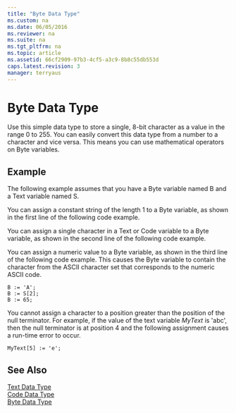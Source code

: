 ```yaml
---
title: "Byte Data Type"
ms.custom: na
ms.date: 06/05/2016
ms.reviewer: na
ms.suite: na
ms.tgt_pltfrm: na
ms.topic: article
ms.assetid: 66cf2909-97b3-4cf5-a3c9-8b8c55db553d
caps.latest.revision: 3
manager: terryaus
---
```

# Byte Data Type
Use this simple data type to store a single, 8\-bit character as a value in the range 0 to 255. You can easily convert this data type from a number to a character and vice versa. This means you can use mathematical operators on Byte variables.  
  
## Example  
 The following example assumes that you have a Byte variable named B and a Text variable named S.  
  
 You can assign a constant string of the length 1 to a Byte variable, as shown in the first line of the following code example.  
  
 You can assign a single character in a Text or Code variable to a Byte variable, as shown in the second line of the following code example.  
  
 You can assign a numeric value to a Byte variable, as shown in the third line of the following code example. This causes the Byte variable to contain the character from the ASCII character set that corresponds to the numeric ASCII code.  
  
```  
B := 'A';  
B := S[2];  
B := 65;  
```  
  
 You cannot assign a character to a position greater than the position of the null terminator. For example, if the value of the text variable *MyText* is 'abc', then the null terminator is at position 4 and the following assignment causes a run\-time error to occur.  
  
```  
MyText[5] := 'e';  
```  
  
## See Also  
 [Text Data Type](../dynamics-nav/Text-Data-Type.md)   
 [Code Data Type](../dynamics-nav/Code-Data-Type.md)   
 [Byte Data Type](../dynamics-nav/Byte-Data-Type.md)